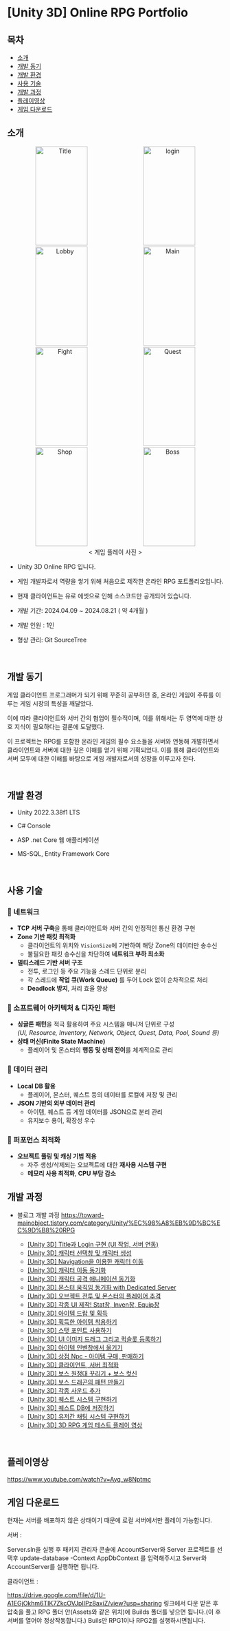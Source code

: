 # [Unity 3D] Online RPG Portfolio 
## 목차
  - [소개](#소개) 
  - [개발 동기](#개발-동기)
  - [개발 환경](#개발-환경)
  - [사용 기술](#사용-기술)
  - [개발 과정](#개발-과정)
  - [플레이영상](#플레이영상)
  - [게임 다운로드](#게임-다운로드)
## 소개
<div align="center">

<img alt="Title" src="https://github.com/user-attachments/assets/65954443-6ff9-4f11-a493-ebea7f529c03" width="49%" height="230"/>
<img alt="login" src="https://github.com/user-attachments/assets/104c5596-7f0b-4051-b30d-1f14c1c1b794" width="49%" height="230"/>
<img alt="Lobby" src="https://github.com/user-attachments/assets/cda836c1-c89d-44cf-9233-c845b8120d73" width="49%" height="230"/>
<img alt="Main" src="https://github.com/user-attachments/assets/06c2ddd1-4a2c-407a-81ea-b2941675089e" width="49%" height="230"/>
<img alt="Fight" src="https://github.com/user-attachments/assets/2cd067a9-accb-4985-90ec-0601ef7bf5fa" width="49%" height="230"/>
<img alt="Quest" src="https://github.com/user-attachments/assets/1b5a1420-4f6c-4661-bb69-17fe56f42b58" width="49%" height="230"/>
<img alt="Shop" src="https://github.com/user-attachments/assets/b090c9f6-0a00-4515-b7db-5e9b8c1fd29e" width="49%" height="230"/>
<img alt="Boss" src="https://github.com/user-attachments/assets/bc28ff0a-5913-4747-9f7d-04c8f9a89bcd" width="49%" height="230"/>
  < 게임 플레이 사진 >

</div>

+ Unity 3D Online RPG 입니다.

+ 게임 개발자로서 역량을 쌓기 위해 처음으로 제작한 온라인 RPG 포트폴리오입니다.

+ 현재 클라이언트는 유로 에셋으로 인해 소스코드만 공개되어 있습니다.

+ 개발 기간: 2024.04.09 ~ 2024.08.21 ( 약 4개월 )

+ 개발 인원 : 1인

+ 형상 관리: Git SourceTree

<br>

## 개발 동기
게임 클라이언트 프로그래머가 되기 위해 꾸준히 공부하던 중, 온라인 게임이 주류를 이루는 게임 시장의 특성을 깨달았다. 

이에 따라 클라이언트와 서버 간의 협업이 필수적이며, 이를 위해서는 두 영역에 대한 상호 지식이 필요하다는 결론에 도달했다. 

이 프로젝트는 RPG를 포함한 온라인 게임의 필수 요소들을 서버와 연동해 개발하면서 클라이언트와 서버에 대한 깊은 이해를 얻기 위해 기획되었다. 
이를 통해 클라이언트와 서버 모두에 대한 이해를 바탕으로 게임 개발자로서의 성장을 이루고자 한다.

<br>

## 개발 환경
+ Unity 2022.3.38f1 LTS

+ C# Console

+ ASP .net Core 웹 애플리케이션

+ MS-SQL, Entity Framework Core

<br>

## 사용 기술
### 🔗 네트워크
- **TCP 서버 구축**을 통해 클라이언트와 서버 간의 안정적인 통신 환경 구현
- **Zone 기반 패킷 최적화**  
  - 클라이언트의 위치와 `VisionSize`에 기반하여 해당 Zone의 데이터만 송수신  
  - 불필요한 패킷 송수신을 차단하여 **네트워크 부하 최소화**
- **멀티스레드 기반 서버 구조**
  - 전투, 로그인 등 주요 기능을 스레드 단위로 분리
  - 각 스레드에 **작업 큐(Work Queue)** 를 두어 Lock 없이 순차적으로 처리  
  - **Deadlock 방지**, 처리 효율 향상

### 🧱 소프트웨어 아키텍처 & 디자인 패턴
- **싱글톤 패턴**을 적극 활용하여 주요 시스템을 매니저 단위로 구성  
  *(UI, Resource, Inventory, Network, Object, Quest, Data, Pool, Sound 등)*
- **상태 머신(Finite State Machine)**  
  - 플레이어 및 몬스터의 **행동 및 상태 전이**를 체계적으로 관리

### 💾 데이터 관리
- **Local DB 활용**  
  - 플레이어, 몬스터, 퀘스트 등의 데이터를 로컬에 저장 및 관리
- **JSON 기반의 외부 데이터 관리**  
  - 아이템, 퀘스트 등 게임 데이터를 JSON으로 분리 관리  
  - 유지보수 용이, 확장성 우수

### 🚀 퍼포먼스 최적화
- **오브젝트 풀링 및 캐싱 기법 적용**
  - 자주 생성/삭제되는 오브젝트에 대한 **재사용 시스템 구현**
  - **메모리 사용 최적화**, **CPU 부담 감소**

## 개발 과정

+ 블로그 개발 과정
https://toward-mainobject.tistory.com/category/Unity/%EC%98%A8%EB%9D%BC%EC%9D%B8%20RPG

  + [[Unity 3D] Title과 Login 구현 (UI 작업, 서버 연동)](https://toward-mainobject.tistory.com/83)
  + [[Unity 3D] 캐릭터 선택창 및 캐릭터 생성](https://toward-mainobject.tistory.com/84)  
  + [[Unity 3D] Navigation을 이용한 캐릭터 이동](https://toward-mainobject.tistory.com/85?category=1179741)  
  + [[Unity 3D] 캐릭터 이동 동기화](https://toward-mainobject.tistory.com/86?category=1179741)  
  + [[Unity 3D] 캐릭터 공격 애니메이션 동기화](https://toward-mainobject.tistory.com/87)
  + [[Unity 3D] 몬스터 움직임 동기화 with Dedicated Server](https://toward-mainobject.tistory.com/88) 
  + [[Unity 3D] 오브젝트 전투 및 몬스터의 플레이어 추격](https://toward-mainobject.tistory.com/89?category=1179741)  
  + [[Unity 3D] 각종 UI 제작! Stat창, Inven창, Equip창](https://toward-mainobject.tistory.com/90) 
  + [[Unity 3D] 아이템 드랍 및 획득](https://toward-mainobject.tistory.com/91?category=1179741)  
  + [[Unity 3D] 획득한 아이템 착용하기](https://toward-mainobject.tistory.com/92)   
  + [[Unity 3D] 스탯 포인트 사용하기](https://toward-mainobject.tistory.com/93?category=1179741)  
  + [[Unity 3D] UI 이미지 드래그 그리고 퀵슬롯 등록하기](https://toward-mainobject.tistory.com/94)  
  + [[Unity 3D] 아이템 인벤창에서 옮기기](https://toward-mainobject.tistory.com/95)  
  + [[Unity 3D] 상점 Npc - 아이템 구매, 판매하기](https://toward-mainobject.tistory.com/96)  
  + [[Unity 3D] 클라이언트, 서버 최적화 ](https://toward-mainobject.tistory.com/97) 
  + [[Unity 3D] 보스 원정대 꾸리기 + 보스 컷신](https://toward-mainobject.tistory.com/98)  
  + [[Unity 3D] 보스 드래곤의 패턴 만들기](https://toward-mainobject.tistory.com/99)  
  + [[Unity 3D] 각종 사운드 추가](https://toward-mainobject.tistory.com/100)  
  + [[Unity 3D] 퀘스트 시스템 구현하기](https://toward-mainobject.tistory.com/101)  
  + [[Unity 3D] 퀘스트 DB에 저장하기](https://toward-mainobject.tistory.com/102)
  + [[Unity 3D] 유저간 채팅 시스템 구현하기](https://toward-mainobject.tistory.com/103)
  + [[Unity 3D] 3D RPG 게임 테스트 플레이 영상](https://toward-mainobject.tistory.com/104)

<br>

## 플레이영상
https://www.youtube.com/watch?v=Ayq_w8Nptmc

## 게임 다운로드
현재는 서버를 배포하지 않은 상태이기 때문에 로컬 서버에서만 플레이 가능합니다.

서버 :

Server.sln을 실행 후 패키지 관리자 콘솔에 AccountServer와 Server 프로젝트를 선택후 
update-database -Context AppDbContext 를 입력해주시고 Server와 AccountServer를 실행하면 됩니다.

클라이언트 :

https://drive.google.com/file/d/1U-A1EGjOkhm6TIK7ZkcOVJpIIPz8axiZ/view?usp=sharing
링크에서 다운 받은 후 압축을 풀고 RPG 폴더 안(Assets와 같은 위치)에 Builds 폴더를 넣으면 됩니다.(이 후 서버를 열어야 정상작동합니다.) Buils안 RPG1이나 RPG2를 실행하시면됩니다.


